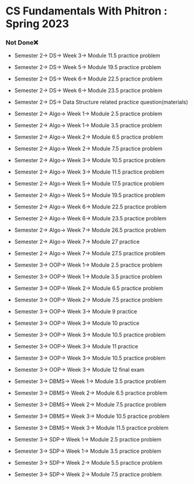 # CS Fundamentals With Phitron : Spring 2023

### Not Done❌

- Semester 2-> DS-> Week 3-> Module 11.5 practice problem
- Semester 2-> DS-> Week 5-> Module 19.5 practice problem
- Semester 2-> DS-> Week 6-> Module 22.5 practice problem
- Semester 2-> DS-> Week 6-> Module 23.5 practice problem
- Semester 2-> DS-> Data Structure related practice question(materials)


- Semester 2-> Algo-> Week 1-> Module 2.5 practice problem
- Semester 2-> Algo-> Week 1-> Module 3.5 practice problem
- Semester 2-> Algo-> Week 2-> Module 6.5 practice problem
- Semester 2-> Algo-> Week 2-> Module 7.5 practice problem
- Semester 2-> Algo-> Week 3-> Module 10.5 practice problem
- Semester 2-> Algo-> Week 3-> Module 11.5 practice problem
- Semester 2-> Algo-> Week 5-> Module 17.5 practice problem
- Semester 2-> Algo-> Week 5-> Module 19.5 practice problem
- Semester 2-> Algo-> Week 6-> Module 22.5 practice problem
- Semester 2-> Algo-> Week 6-> Module 23.5 practice problem
- Semester 2-> Algo-> Week 7-> Module 26.5 practice problem
- Semester 2-> Algo-> Week 7-> Module 27 practice
- Semester 2-> Algo-> Week 7-> Module 27.5 practice problem


- Semester 3-> OOP-> Week 1-> Module 2.5 practice problem
- Semester 3-> OOP-> Week 1-> Module 3.5 practice problem
- Semester 3-> OOP-> Week 2-> Module 6.5 practice problem
- Semester 3-> OOP-> Week 2-> Module 7.5 practice problem
- Semester 3-> OOP-> Week 3-> Module 9 practice
- Semester 3-> OOP-> Week 3-> Module 10 practice
- Semester 3-> OOP-> Week 3-> Module 10.5 practice problem
- Semester 3-> OOP-> Week 3-> Module 11 practice
- Semester 3-> OOP-> Week 3-> Module 10.5 practice problem
- Semester 3-> OOP-> Week 3-> Module 12 final exam


- Semester 3-> DBMS-> Week 1-> Module 3.5 practice problem
- Semester 3-> DBMS-> Week 2-> Module 6.5 practice problem
- Semester 3-> DBMS-> Week 2-> Module 7.5 practice problem
- Semester 3-> DBMS-> Week 3-> Module 10.5 practice problem
- Semester 3-> DBMS-> Week 3-> Module 11.5 practice problem


- Semester 3-> SDP-> Week 1-> Module 2.5 practice problem
- Semester 3-> SDP-> Week 1-> Module 3.5 practice problem
- Semester 3-> SDP-> Week 2-> Module 5.5 practice problem
- Semester 3-> SDP-> Week 2-> Module 7.5 practice problem